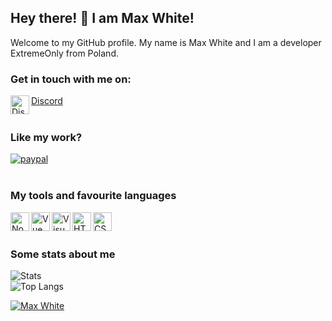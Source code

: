 ## Hey there! 👋 I am Max White! 

Welcome to my GitHub profile. My name is Max White and I am a developer ExtremeOnly from Poland. 
<br />

### Get in touch with me on:
<img align="left" alt="Discord" src="https://i.imgur.com/iG1nUnq.png" height="30px" width="30px"/>[Discord](https://discord.gg/WVmBPty)
<br />
<br />

### Like my work? 
[![paypal](https://www.paypalobjects.com/en_US/i/btn/btn_donate_LG.gif)](https://www.paypal.com/donate?hosted_button_id=SFEBCGPLF95PQ)
<br />
<br />

### My tools and favourite languages 
<img align="left" alt="NodeJS" src="https://i.imgur.com/DRFCqqV.png" height="30px" width="30px"/><a/>
<img align="left" alt="Vue" src="https://i.imgur.com/h0lfVR3.png" height="30px" width="30px"/><a/>
<img align="left" alt="Visual Studio Code" src="https://i.imgur.com/dnErvfD.png" height="30px" width="30px"/><a/>
<img align="left" alt="HTML" src="https://i.imgur.com/IWabrlY.png" height="30px" width="30px"/><a/>
<img align="left" alt="CSS" src="https://i.imgur.com/EO03UPO.png" height="30px" width="30px"/><a/>
<br />
<br />

### Some stats about me
![Stats](https://github-readme-stats.vercel.app/api?username=zabujca997&show_icons=true&count_private=true&theme=cobalt)<br />
![Top Langs](https://github-readme-stats.vercel.app/api/top-langs/?username=zabujca997&layout=compact&theme=cobalt)


<!--
**EramsorGR/EramsorGR** is a ✨ _special_ ✨ repository because its `README.md` (this file) appears on your GitHub profile.

Here are some ideas to get you started:

- 🔭 I’m currently working on SCP-RP
- 🌱 I’m currently learning Garry's mod source
- 👯 I’m looking to collaborate on ExtremeOnly / SCP-RP
- 🤔 I’m looking for help with WWW
- 💬 Ask me about SCP-RP
- 📫 How to reach me: Priv job
- 😄 Pronouns: What?
- ⚡ Fun fact: SCP is real
-->

[![Max White](https://github-readme-stats.vercel.app/api?username=Zabujca997)](https://github.com/Zabujca997)
